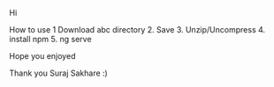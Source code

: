 
Hi


How to use
1 Download abc directory
2. Save
3. Unzip/Uncompress
4. install npm 
5. ng serve 

Hope you enjoyed

Thank you
Suraj Sakhare :)
